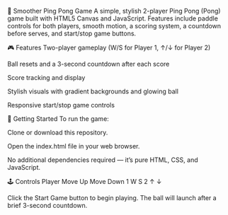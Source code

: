 🏓 Smoother Ping Pong Game
A simple, stylish 2-player Ping Pong (Pong) game built with HTML5 Canvas and JavaScript. Features include paddle controls for both players, smooth motion, a scoring system, a countdown before serves, and start/stop game buttons.

🎮 Features
Two-player gameplay (W/S for Player 1, ↑/↓ for Player 2)

Ball resets and a 3-second countdown after each score

Score tracking and display

Stylish visuals with gradient backgrounds and glowing ball

Responsive start/stop game controls

🚀 Getting Started
To run the game:

Clone or download this repository.

Open the index.html file in your web browser.

No additional dependencies required — it’s pure HTML, CSS, and JavaScript.

🕹️ Controls
Player	Move Up	Move Down
1	W	S
2	↑	↓

Click the Start Game button to begin playing. The ball will launch after a brief 3-second countdown.
